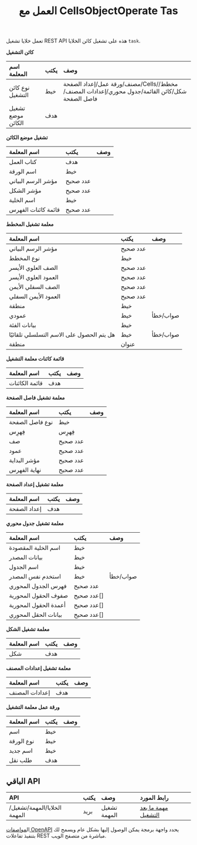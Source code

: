 ﻿---
title: العمل مع CellsObjectOperate Tas
second_title: Documen
type: docs
url: /ar/tasks/cells-object-operate/
aliases: [/working-with-cellsobjectoperate-task/]
description: "Cells.Cloud API لـ Excel تعمل: خلايا كائن تعمل مهمة"
weight: 20
kwords: Excel، Office السحابة، REST API، جدول بيانات، PDF، CSV، Json، Markdown، العمل مع مهمة CellsObjectOperate
---
تعمل خلايا تشغيل REST API هذه على تشغيل كائن الخلايا `task`.

**كائن التشغيل**

|اسم المعلمة|يكتب|وصف|
|:- |:- |:- |
| نوع كائن التشغيل| خيط|مصنف/ورقة عمل/إعداد الصفحة/Cells/مخطط/شكل/كائن القائمة/جدول محوري/إعدادات المصنف/فاصل الصفحة|
| تشغيل موضع الكائن| هدف||

**تشغيل موضع الكائن**

|اسم المعلمة|يكتب|وصف|
|:- |:- |:- |
| كتاب العمل| هدف||
| اسم الورقة| خيط||
| مؤشر الرسم البياني| عدد صحيح||
| مؤشر الشكل| عدد صحيح||
| اسم الخلية| خيط||
| قائمة كائنات الفهرس| عدد صحيح||


**معلمة تشغيل المخطط**

|اسم المعلمة|يكتب|وصف|
|:- |:- |:- |
| مؤشر الرسم البياني| عدد صحيح||
| نوع المخطط| خيط||
| الصف العلوي الأيسر| عدد صحيح||
| العمود العلوي الأيسر| عدد صحيح||
| الصف السفلي الأيمن| عدد صحيح||
| العمود الأيمن السفلي| عدد صحيح||
| منطقة| خيط||
| عمودي| خيط| صواب/خطأ|
| بيانات الفئة| خيط||
| هل يتم الحصول على الاسم التسلسلي تلقائيًا| خيط| صواب/خطأ|
| منطقة| عنوان||

**قائمة كائنات معلمة التشغيل** 

|اسم المعلمة|يكتب|وصف|
|:- |:- |:- |
| قائمة الكائنات| هدف||

**معلمة تشغيل فاصل الصفحة**

|اسم المعلمة|يكتب|وصف|
|:- |:- |:- |
| نوع فاصل الصفحة| خيط||
| فِهرِس| فِهرِس||
| صف| عدد صحيح||
| عمود| عدد صحيح||
| مؤشر البداية| عدد صحيح||
| نهاية الفهرس| عدد صحيح||


**معلمة تشغيل إعداد الصفحة**

|اسم المعلمة|يكتب|وصف|
|:- |:- |:- |
| إعداد الصفحة| هدف||


**معلمة تشغيل جدول محوري**

|اسم المعلمة|يكتب|وصف|
|:- |:- |:- |
| اسم الخلية المقصودة| خيط||
| بيانات المصدر| خيط||
| اسم الجدول| خيط||
| استخدم نفس المصدر| خيط| صواب/خطأ|
| فهرس الجدول المحوري| عدد صحيح||
| صفوف الحقول المحورية|عدد صحيح[]||
| أعمدة الحقول المحورية|عدد صحيح[]||
| بيانات الحقل المحوري|عدد صحيح[]||


**معلمة تشغيل الشكل**


|اسم المعلمة|يكتب|وصف|
|:- |:- |:- |
| شكل| هدف||


**معلمة تشغيل إعدادات المصنف**


|اسم المعلمة|يكتب|وصف|
|:- |:- |:- |
| إعدادات المصنف| هدف||

**ورقة عمل معلمة التشغيل**


|اسم المعلمة|يكتب|وصف|
|:- |:- |:- |
| اسم| خيط||
| نوع الورقة| خيط||
| اسم جديد| خيط||
| طلب نقل| هدف||

## الباقي API

|**API**|**يكتب**|**وصف**|**رابط المورد**|
|:- |:- |:- |:- |
|/الخلايا/المهمة/تشغيل المهمة|بريد|تشغيل المهمة|[مهمة ما بعد التشغيل](https://apireference.aspose.cloud/cells/#/Task/PostRunTask)|

 ال[مواصفات OpenAPI](https://apireference.aspose.cloud/cells/#/Workbook/PostImportData) يحدد واجهة برمجة يمكن الوصول إليها بشكل عام ويسمح لك بتنفيذ تفاعلات REST مباشرة من متصفح الويب.

